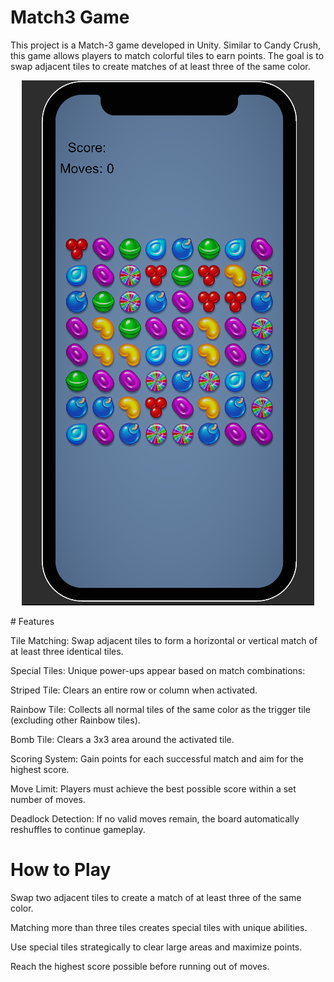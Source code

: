 # Match3 Game

This project is a Match-3 game developed in Unity. Similar to Candy Crush, this game allows players to match colorful tiles to earn points. The goal is to swap adjacent tiles to create matches of at least three of the same color.
<p align="center">
  <img src="https://github.com/Emreceliik/Match3example/blob/main/Assets/assets/Image/photo.png" alt="Project Image" />
  
</p>
# Features

Tile Matching: Swap adjacent tiles to form a horizontal or vertical match of at least three identical tiles.

Special Tiles: Unique power-ups appear based on match combinations:

Striped Tile: Clears an entire row or column when activated.

Rainbow Tile: Collects all normal tiles of the same color as the trigger tile (excluding other Rainbow tiles).

Bomb Tile: Clears a 3x3 area around the activated tile.

Scoring System: Gain points for each successful match and aim for the highest score.

Move Limit: Players must achieve the best possible score within a set number of moves.

Deadlock Detection: If no valid moves remain, the board automatically reshuffles to continue gameplay.

# How to Play

Swap two adjacent tiles to create a match of at least three of the same color.

Matching more than three tiles creates special tiles with unique abilities.

Use special tiles strategically to clear large areas and maximize points.

Reach the highest score possible before running out of moves.

